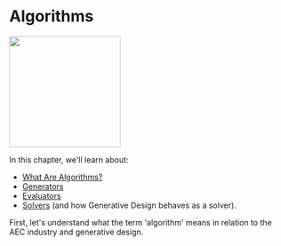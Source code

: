 # Algorithms

<img src="../../.gitbook/assets/algorithm.png" style="width:200px;"/>

In this chapter, we'll learn about:

* [What Are Algorithms?](02-01-01_what-are-algorithms.md)
* [Generators](02-01-02_generators.md)
* [Evaluators](02-01-03_evaluators.md)
* [Solvers](02-01-04_solvers.md) \(and how Generative Design behaves as a solver\).

First, let's understand what the term 'algorithm' means in relation to the AEC industry and generative design.

